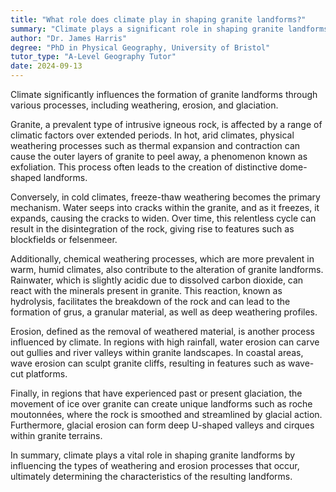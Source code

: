 ```yaml
---
title: "What role does climate play in shaping granite landforms?"
summary: "Climate plays a significant role in shaping granite landforms through processes like weathering, erosion, and glaciation."
author: "Dr. James Harris"
degree: "PhD in Physical Geography, University of Bristol"
tutor_type: "A-Level Geography Tutor"
date: 2024-09-13
---
```


Climate significantly influences the formation of granite landforms through various processes, including weathering, erosion, and glaciation.

Granite, a prevalent type of intrusive igneous rock, is affected by a range of climatic factors over extended periods. In hot, arid climates, physical weathering processes such as thermal expansion and contraction can cause the outer layers of granite to peel away, a phenomenon known as exfoliation. This process often leads to the creation of distinctive dome-shaped landforms.

Conversely, in cold climates, freeze-thaw weathering becomes the primary mechanism. Water seeps into cracks within the granite, and as it freezes, it expands, causing the cracks to widen. Over time, this relentless cycle can result in the disintegration of the rock, giving rise to features such as blockfields or felsenmeer.

Additionally, chemical weathering processes, which are more prevalent in warm, humid climates, also contribute to the alteration of granite landforms. Rainwater, which is slightly acidic due to dissolved carbon dioxide, can react with the minerals present in granite. This reaction, known as hydrolysis, facilitates the breakdown of the rock and can lead to the formation of grus, a granular material, as well as deep weathering profiles.

Erosion, defined as the removal of weathered material, is another process influenced by climate. In regions with high rainfall, water erosion can carve out gullies and river valleys within granite landscapes. In coastal areas, wave erosion can sculpt granite cliffs, resulting in features such as wave-cut platforms.

Finally, in regions that have experienced past or present glaciation, the movement of ice over granite can create unique landforms such as roche moutonnées, where the rock is smoothed and streamlined by glacial action. Furthermore, glacial erosion can form deep U-shaped valleys and cirques within granite terrains.

In summary, climate plays a vital role in shaping granite landforms by influencing the types of weathering and erosion processes that occur, ultimately determining the characteristics of the resulting landforms.
    